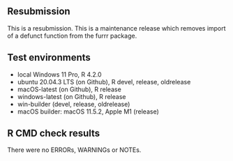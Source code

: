 ## Resubmission

This is a resubmission. This is a maintenance release which removes import of a defunct function from the furrr package. 

## Test environments

* local Windows 11 Pro, R 4.2.0
* ubuntu 20.04.3 LTS (on Github), R devel, release, oldrelease
* macOS-latest (on Github), R release
* windows-latest (on Github), R release
* win-builder (devel, release, oldrelease)
* macOS builder:  macOS 11.5.2, Apple M1 (release)

## R CMD check results

There were no ERRORs, WARNINGs or NOTEs. 



